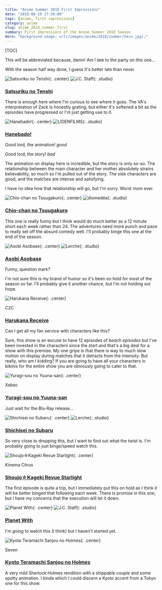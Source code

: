 ```yaml
---
title: "Anime Summer 2018 First Impressions"
date: "2018-08-19 17:30:00"
tags: [anime, first impressions]
category: anime
slug: anime_2018_summer_first
summary: First Impressions of the Anime Summer 2018 Season
Hero: "background-image: url(/images/anime/2018/summer/hero.jpg);"
---
```


[TOC]

This will be abbreviated because, damn! Am I late to the party on this one...

With the season half way done, I guess it's better late than never.




![Satsuriku no Tenshi]({filename}/images/anime/2018/summer/99629-e1xUDHVKEpg7.jpg "Satsuriku no Tenshi"){: .center} 
![J.C. Staff]({filename}/images/anime/studios/half/jc_staff.png){: .studio}

### [Satsuriku no Tenshi](https://anilist.co/anime/99629)

There is enough here where I'm curious to see where it goes. The VA's interpretation of Zack is honestly grating, but either it's softened a bit as the episodes have progressed or I'm just getting use to it.




![Hanebado!]({filename}/images/anime/2018/summer/101045-byKzyG0rZD8b.jpg "Hanebado!"){: .center} 
![LIDENFILMS]({filename}/images/anime/studios/half/lidenfilms.png){: .studio}

### [Hanebado!](https://anilist.co/anime/101045)

Good lord, the animation! *good*

Good lord, the story! *bad*

The animation on display here is incredible, but the story is only so-so. The relationship between the main character and her mother absolutely strains believability, so much so I'm pulled out of the story. The side characters are good, and the matches are intense and satisfying.

I have no idea how that relationship will go, but I'm sorry. Worst mom ever.




![Chio-chan no Tsuugakuro]({filename}/images/anime/2018/summer/99366-4iCYhCzpJwes.jpg "Chio-chan no Tsuugakuro"){: .center} 
![diomedéa]({filename}/images/anime/studios/half/diomedea.png){: .studio}

### [Chio-chan no Tsuugakuro](https://anilist.co/anime/99366)

This one is really funny but I think would do much better as a 12 minute short each week rather than 24. The adventures need more punch and pace to really set off the absurd comedy well. I'll probably binge this one at the end of the season.



![Asobi Asobase]({filename}/images/anime/2018/summer/101001-lHJX4Y7gJk7B.jpg "Asobi Asobase"){: .center} 
![Lerche]({filename}/images/anime/studios/half/lerche.png){: .studio}

### [Asobi Asobase](https://anilist.co/anime/101001)

Funny, question mark?

I'm not sure this is my brand of humor so it's been on hold for most of the season so far. I'll probably give it another chance, but I'm not holding out hope.



![Harukana Receive]({filename}/images/anime/2018/summer/99586-2qGCg1jkQ0YJ.jpg "Harukana Receive"){: .center} 

<div class="studio">C2C</div>

### [Harukana Receive](https://anilist.co/anime/99586)

Can I get all my fan service with characters like this?

Sure, this show is an excuse to have 12 episodes of *beach episodes* but I've been invested in the characters since the start and that's a big deal for a show with this premise. My one gripe is that there is way to much slow motion on display during matches that it detracts from the intensity. But really, who am I kidding? If you are going to have all your characters in bikinis for the entire show you are obviously going to cater to that.




![Yuragi-sou no Yuuna-san]({filename}/images/anime/2018/summer/100483-fzseZYJnQTLI.jpg "Yuragi-sou no Yuuna-san"){: .center} 

<div class="studio">Xebec</div>

### [Yuragi-sou no Yuuna-san](https://anilist.co/anime/100483)

Just wait for the Blu-Ray release...




![Shichisei no Subaru]({filename}/images/anime/2018/summer/100085-vlkcAE221VeM.jpg "Shichisei no Subaru"){: .center} 
![Lerche]({filename}/images/anime/studios/half/lerche.png){: .studio}

### [Shichisei no Subaru](https://anilist.co/anime/100085)

So very close to dropping this, but I want to find out what the twist is. I'm probably going to just binge/speed watch this.



![Shoujo☆Kageki Revue Starlight]({filename}/images/anime/2018/summer/98658-63T0EpBCb22I.jpg "Shoujo☆Kageki Revue Starlight"){: .center} 

<div class="studio">Kinema Citrus</div>

### [Shoujo☆Kageki Revue Starlight](https://anilist.co/anime/98658)

The first episode is quite a trip, but I immediately put this on hold as I think it will be better binged that following each week. There is promise in this one, but I have my concerns that the execution will let it down.



![Planet With]({filename}/images/anime/2018/summer/101368-3cECvrThAPmU.jpg "Planet With"){: .center} 
![J.C. Staff]({filename}/images/anime/studios/half/jc_staff.png){: .studio}

### [Planet With](https://anilist.co/anime/101368)

I'm *going* to watch this (I think) but I haven't started yet.




![Kyoto Teramachi Sanjou no Holmes]({filename}/images/anime/2018/summer/101292-epJCyCMj03W8.jpg "Kyoto Teramachi Sanjou no Holmes"){: .center} 

<div class="studio">Seven</div>

### [Kyoto Teramachi Sanjou no Holmes](https://anilist.co/anime/101292)

A very mild Sherlock Holmes rendition with a shippable couple and some spotty animation. I kinda which I could discern a Kyoto accent from a Tokyo one for this show.


